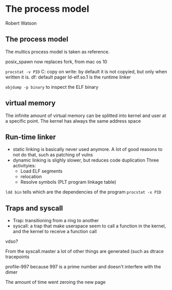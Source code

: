 # The process model
Robert Watson

## The process model

The multics process model is taken as reference.

posix_spawn now replaces fork, from mac os 10

`procstat -v PID`
C: copy on write: by default it is not copyied, but only when written it is.
df: default pager
ld-elf.so.1 is the runtime linker

`objdump -p binary`
to inspect the ELF binary

## virtual memory

The infinite amount of virtual memory can be splitted into kernel and user at a
specific point.
The kernel has always the same address space

## Run-time linker

- static linking is basically never used anymore. A lot of good reasons to not
  do that, such as patching of vulns
- dynamic linking is slighly slower, but reduces code duplication
  Three activityies:
   - Load ELF segments
   - relocation
   - Resolve symbols (PLT program linkage table)

`ldd bin` tells which are the dependencies of the program
`procstat -x PID`

## Traps and syscall

- Trap: transitioning from a ring to another
- syscall: a trap that make userspace seem to call a function in the kernel, and
  the kernel to receive a function call

vdso?

From the syscall.master a lot of other things are generated (such as dtrace
tracepoints

profile-997 because 997 is a prime number and doesn't interfere with the dimer

The amount of time went zeroing the new page
